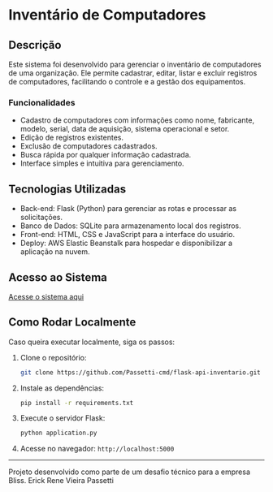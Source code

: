 # Inventário de Computadores

## Descrição

Este sistema foi desenvolvido para gerenciar o inventário de computadores de uma organização. Ele permite cadastrar, editar, listar e excluir registros de computadores, facilitando o controle e a gestão dos equipamentos.

### Funcionalidades

- Cadastro de computadores com informações como nome, fabricante, modelo, serial, data de aquisição, sistema operacional e setor.
- Edição de registros existentes.
- Exclusão de computadores cadastrados.
- Busca rápida por qualquer informação cadastrada.
- Interface simples e intuitiva para gerenciamento.

## Tecnologias Utilizadas

- Back-end: Flask (Python) para gerenciar as rotas e processar as solicitações.
- Banco de Dados: SQLite para armazenamento local dos registros.
- Front-end: HTML, CSS e JavaScript para a interface do usuário.
- Deploy: AWS Elastic Beanstalk para hospedar e disponibilizar a aplicação na nuvem.

## Acesso ao Sistema

[Acesse o sistema aqui](http://flask-env.eba-pimaq7yt.sa-east-1.elasticbeanstalk.com)

## Como Rodar Localmente

Caso queira executar localmente, siga os passos:

1. Clone o repositório:
   ```sh
   git clone https://github.com/Passetti-cmd/flask-api-inventario.git
   ```
2. Instale as dependências:
   ```sh
   pip install -r requirements.txt
   ```
3. Execute o servidor Flask:
   ```sh
   python application.py
   ```
4. Acesse no navegador: `http://localhost:5000`

---

Projeto desenvolvido como parte de um desafio técnico para a empresa Bliss.
Erick Rene Vieira Passetti
